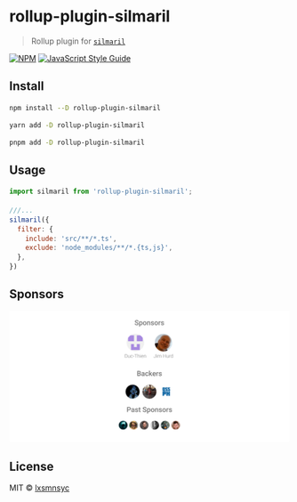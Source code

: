 # rollup-plugin-silmaril

> Rollup plugin for [`silmaril`](https://github.com/lxsmnsyc/silmaril)

[![NPM](https://img.shields.io/npm/v/rollup-plugin-silmaril.svg)](https://www.npmjs.com/package/rollup-plugin-silmaril) [![JavaScript Style Guide](https://badgen.net/badge/code%20style/airbnb/ff5a5f?icon=airbnb)](https://github.com/airbnb/javascript)

## Install

```bash
npm install --D rollup-plugin-silmaril
```

```bash
yarn add -D rollup-plugin-silmaril
```

```bash
pnpm add -D rollup-plugin-silmaril
```

## Usage

```js
import silmaril from 'rollup-plugin-silmaril';

///...
silmaril({
  filter: {
    include: 'src/**/*.ts',
    exclude: 'node_modules/**/*.{ts,js}',
  },
})
```

## Sponsors

![Sponsors](https://github.com/lxsmnsyc/sponsors/blob/main/sponsors.svg?raw=true)

## License

MIT © [lxsmnsyc](https://github.com/lxsmnsyc)

